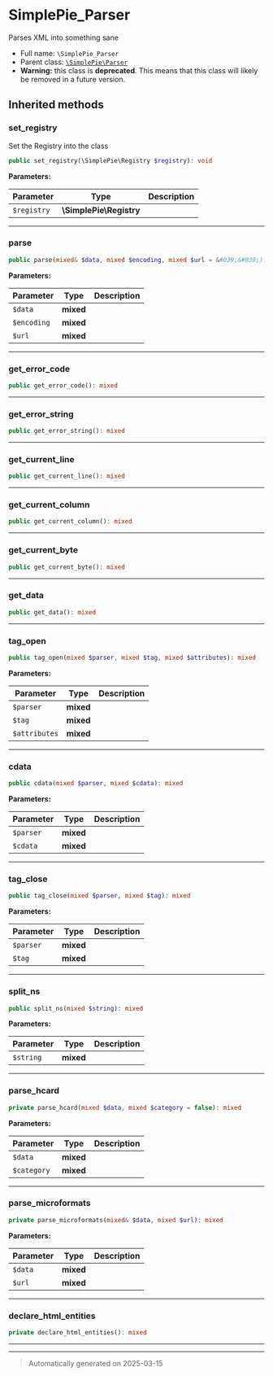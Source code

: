 
# SimplePie_Parser

Parses XML into something sane



* Full name: `\SimplePie_Parser`
* Parent class: [`\SimplePie\Parser`](./SimplePie/Parser.md)
* **Warning:** this class is **deprecated**. This means that this class will likely be removed in a future version.






## Inherited methods


### set_registry

Set the Registry into the class

```php
public set_registry(\SimplePie\Registry $registry): void
```








**Parameters:**

| Parameter | Type | Description |
|-----------|------|-------------|
| `$registry` | **\SimplePie\Registry** |  |





***

### parse



```php
public parse(mixed& $data, mixed $encoding, mixed $url = &#039;&#039;): mixed
```








**Parameters:**

| Parameter | Type | Description |
|-----------|------|-------------|
| `$data` | **mixed** |  |
| `$encoding` | **mixed** |  |
| `$url` | **mixed** |  |





***

### get_error_code



```php
public get_error_code(): mixed
```












***

### get_error_string



```php
public get_error_string(): mixed
```












***

### get_current_line



```php
public get_current_line(): mixed
```












***

### get_current_column



```php
public get_current_column(): mixed
```












***

### get_current_byte



```php
public get_current_byte(): mixed
```












***

### get_data



```php
public get_data(): mixed
```












***

### tag_open



```php
public tag_open(mixed $parser, mixed $tag, mixed $attributes): mixed
```








**Parameters:**

| Parameter | Type | Description |
|-----------|------|-------------|
| `$parser` | **mixed** |  |
| `$tag` | **mixed** |  |
| `$attributes` | **mixed** |  |





***

### cdata



```php
public cdata(mixed $parser, mixed $cdata): mixed
```








**Parameters:**

| Parameter | Type | Description |
|-----------|------|-------------|
| `$parser` | **mixed** |  |
| `$cdata` | **mixed** |  |





***

### tag_close



```php
public tag_close(mixed $parser, mixed $tag): mixed
```








**Parameters:**

| Parameter | Type | Description |
|-----------|------|-------------|
| `$parser` | **mixed** |  |
| `$tag` | **mixed** |  |





***

### split_ns



```php
public split_ns(mixed $string): mixed
```








**Parameters:**

| Parameter | Type | Description |
|-----------|------|-------------|
| `$string` | **mixed** |  |





***

### parse_hcard



```php
private parse_hcard(mixed $data, mixed $category = false): mixed
```








**Parameters:**

| Parameter | Type | Description |
|-----------|------|-------------|
| `$data` | **mixed** |  |
| `$category` | **mixed** |  |





***

### parse_microformats



```php
private parse_microformats(mixed& $data, mixed $url): mixed
```








**Parameters:**

| Parameter | Type | Description |
|-----------|------|-------------|
| `$data` | **mixed** |  |
| `$url` | **mixed** |  |





***

### declare_html_entities



```php
private declare_html_entities(): mixed
```












***


***
> Automatically generated on 2025-03-15

